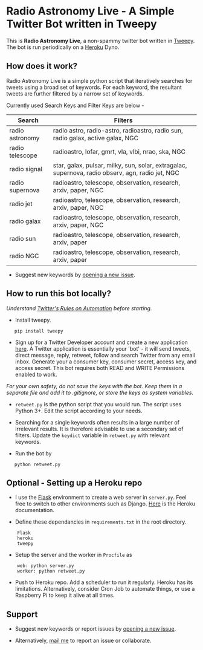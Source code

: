 # Radio Astronomy Live - A Simple Twitter Bot written in Tweepy

This is **Radio Astronomy Live**, a non-spammy twitter bot written in [Tweepy](http://www.tweepy.org/). The bot is run periodically on a [Heroku](https://heroku.com) Dyno.

## How does it work?
Radio Astronomy Live is a simple python script that iteratively searches for tweets using a broad set of keywords. For each keyword, the resultant tweets are further filtered by a narrow set of keywords. 

Currently used Search Keys and Filter Keys are below - 

| Search | Filters |
| --- | --- |
| radio astronomy  | radio astro, radio-astro, radioastro, radio sun, radio galax, active galax, NGC |
|  radio telescope  | radioastro, lofar, gmrt, vla, vlbi, nrao, ska, NGC |
|  radio signal  | star, galax, pulsar, milky, sun, solar, extragalac, supernova, radio observ, agn, radio jet, NGC |
|  radio supernova  | radioastro, telescope, observation, research, arxiv, paper, NGC |
|  radio jet  | radioastro, telescope, observation, research, arxiv, paper, NGC |
|  radio galax  | radioastro, telescope, observation, research, arxiv, paper, NGC |
|  radio sun  | radioastro, telescope, observation, research, arxiv, paper |
|  radio NGC  | radioastro, telescope, observation, research, arxiv, paper |

* Suggest new keywords by [opening a new issue](https://github.com/dassoumyadeep/radio-astronomy-retweeter/issues/new).


## How to run this bot locally?

*Understand [Twitter's Rules on Automation](https://support.twitter.com/articles/76915) before starting.*

* Install tweepy. 

`   pip install tweepy`

* Sign up for a Twitter Developer account and create a new application [here](https://apps.twitter.com/app/new). A Twitter application is essentially your 'bot' - it will send tweets, direct message, reply, retweet, follow and search Twitter from any email inbox. Generate your a consumer key, consumer secret, access key, and access secret. This bot requires both READ and WRITE Permissions enabled to work.

*For your own safety, do not save the keys with the bot. Keep them in a separate file and add it to .gitignore, or store the keys as system variables.*

* `retweet.py` is the python script that you would run. The script uses Python 3+. Edit the script according to your needs.

* Searching for a single keywords often results in a  large number of irrelevant results. It is therefore advisable to use a secondary set of filters. Update the `keydict` variable in `retweet.py` with relevant keywords.

* Run the bot by

`   python retweet.py`

## Optional - Setting up a Heroku repo

* I use the [Flask](https://flask.palletsprojects.com/en/1.1.x/) environment to create a web server in `server.py`. Feel free to switch to other environments such as Django. [Here](https://devcenter.heroku.com/articles/getting-started-with-python) is the Heroku documentation.

* Define these dependancies in `requirements.txt` in the root directory.

```
    Flask
    heroku
    tweepy
```

* Setup the server and the worker in `Procfile` as

```
    web: python server.py
    worker: python retweet.py 
```

* Push to Heroku repo. Add a scheduler to run it regularly. Heroku has its limitations. Alternatively, consider Cron Job to automate things, or use a Raspberry Pi to keep it alive at all times.


## Support

* Suggest new keywords or report issues by [opening a new issue](https://github.com/dassoumyadeep/radio-astronomy-retweeter/issues/new).

* Alternatively, [mail me](mailto:soumyadeep.das.phy14@iitbhu.ac.in?subject=[GitHub]%20Radio%20Astronomy%20Live) to report an issue or collaborate. 
